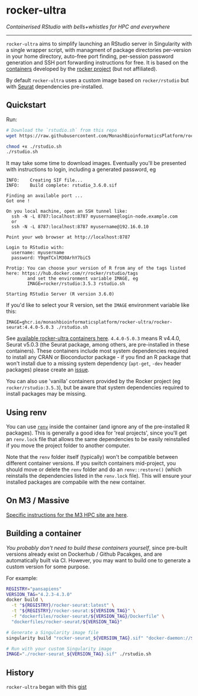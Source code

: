 # rocker-ultra
_Containerised RStudio with bells+whistles for HPC and everywhere_

----
`rocker-ultra` aims to simplify launching an RStudio server in Singularity with a single wrapper script, 
with managment of package directories per-version in your home directory, auto-free port finding, 
per-session password generation and SSH port forwarding instructions for free. It is based on the
[containers](https://www.rocker-project.org/use/singularity/) developed by the 
[rocker project](https://github.com/rocker-org/rocker-versioned2) (but not affiliated).

By default `rocker-ultra` uses a custom image based on `rocker/rstudio` but with [Seurat](https://satijalab.org/seurat/) 
dependencies pre-installed.


## Quickstart

Run:
```bash
# Download the `rstudio.sh` from this repo
wget https://raw.githubusercontent.com/MonashBioinformaticsPlatform/rocker-ultra/main/rstudio.sh

chmod +x ./rstudio.sh
./rstudio.sh
```

It may take some time to download images. Eventually you'll be presented with instructions to login, including a generated password, eg
```
INFO:    Creating SIF file...
INFO:    Build complete: rstudio_3.6.0.sif

Finding an available port ...
Got one !

On you local machine, open an SSH tunnel like:
  ssh -N -L 8787:localhost:8787 myusername@login-node.example.com
  or
  ssh -N -L 8787:localhost:8787 myusername@192.16.0.10

Point your web browser at http://localhost:8787

Login to RStudio with:
  username: myusername
  password: Y9qmTCxlM30ArhY7biC5

Protip: You can choose your version of R from any of the tags listed here: https://hub.docker.com/r/rocker/rstudio/tags
        and set the environment variable IMAGE, eg
        IMAGE=rocker/rstudio:3.5.3 rstudio.sh

Starting RStudio Server (R version 3.6.0)
```

If you'd like to select your R version, set the `IMAGE` environment variable like this:
```
IMAGE=ghcr.io/monashbioinformaticsplatform/rocker-ultra/rocker-seurat:4.4.0-5.0.3 ./rstudio.sh
```
See [available rocker-ultra containers here](https://github.com/MonashBioinformaticsPlatform/rocker-ultra/pkgs/container/rocker-ultra%2Frocker-seurat/versions?filters%5Bversion_type%5D=tagged). `4.4.0-5.0.3` means R v4.4.0, Seurat v5.0.3 (the Seurat package, among others, are pre-installed in these containers). These containers include most system dependencies required to install any CRAN or Bioconductor package - if you find an R package that won't install due to a missing system dependency (`apt-get`, `-dev` header packages) please create an [issue](https://github.com/MonashBioinformaticsPlatform/rocker-ultra/issues). 

You can also use 'vanilla' containers provided by the Rocker project (eg `rocker/rstudio:3.5.3`), but be aware that system dependencies required to install packages may be missing.


## Using renv

You can use [`renv`](https://rstudio.github.io/renv/index.html) inside the container (and ignore any of the pre-installed R packages). This is generally a good idea for 'real projects', since you'll get an `renv.lock` file that allows the same dependencies to be easily reinstalled if you move the project folder to another computer.

Note that the `renv` folder itself (typically) won't be compatible between different container versions. If you switch containers mid-project, you should move or delete the `renv` folder and do an `renv::restore()` (which reinstalls the dependencies listed in the `renv.lock` file). This will ensure your installed packages are compabile with the new container.


## On M3 / Massive

[Specific instructions for the M3 HPC site are here](m3/).


## Building a container

_You probably don't need to build these containers yourself_, since pre-built versions already exist on Dockerhub / Github Pacakges, and are automatically built via CI. However, you may want to build one to generate a custom version for some purpose.

For example:
```bash
REGISTRY="pansapiens"
VERSION_TAG="4.2.3-4.3.0"
docker build \
  -t "${REGISTRY}/rocker-seurat:latest" \
  -t "${REGISTRY}/rocker-seurat:${VERSION_TAG}" \
  -f "dockerfiles/rocker-seurat/${VERSION_TAG}/Dockerfile" \
  "dockerfiles/rocker-seurat/${VERSION_TAG}"

# Generate a Singularity image file
singularity build "rocker-seurat_${VERSION_TAG}.sif" "docker-daemon://${REGISTRY}/rocker-seurat:${VERSION_TAG}"

# Run with your custom Singularity image
IMAGE="./rocker-seurat_${VERSION_TAG}.sif" ./rstudio.sh
```

## History

`rocker-ultra` began with this [gist](https://gist.github.com/pansapiens/b46071f99dcd1f374354c1687f7a986a)
